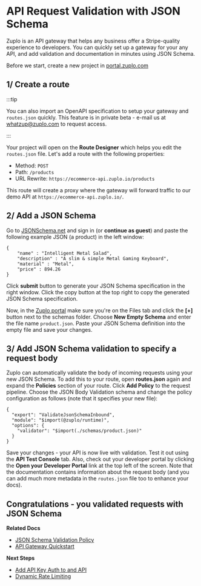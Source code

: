 # API Request Validation with JSON Schema

Zuplo is an API gateway that helps any business offer a Stripe-quality experience to developers. You can quickly set up a gateway for your any API, and add validation and documentation in minutes using JSON Schema.

Before we start, create a new project in [portal.zuplo.com](https://portal.zuplo.com)

## 1/ Create a route

:::tip

You can also import an OpenAPI specification to setup your gateway and `routes.json` quickly. This feature is in private beta - e-mail us at [whatzup@zuplo.com](mailto:whatzup@zuplo.com) to request access.

:::

Your project will open on the **Route Designer** which helps you edit the `routes.json` file. Let's add a route with the following properties:

- Method: `POST`
- Path: `/products`
- URL Rewrite: `https://ecommerce-api.zuplo.io/products`

This route will create a proxy where the gateway will forward traffic to our demo API at `https://ecommerce-api.zuplo.io/`.

## 2/ Add a JSON Schema

Go to [JSONSchema.net](https://jsonschema.net) and sign in (or **continue as guest**) and paste the following example JSON (a product) in the left window:

```
{
    "name" : "Intelligent Metal Salad",
    "description" : "A slim & simple Metal Gaming Keyboard",
    "material" : "Metal",
    "price" : 894.26
}
```

Click **submit** button to generate your JSON Schema specification in the right window. Click the copy button at the top right to copy the generated JSON Schema specification.

Now, in the [Zuplo portal](https://portal.zuplo.com) make sure you're on the Files tab and click the **[+]** button next to the schemas folder. Choose **New Empty Schema** and enter the file name `product.json`. Paste your JSON Schema definition into the empty file and save your changes.

## 3/ Add JSON Schema validation to specify a request body

Zuplo can automatically validate the body of incoming requests using your new JSON Schema. To add this to your route, open **routes.json** again and expand the **Policies** section of your route. Click **Add Policy** to the request pipeline. Choose the JSON Body Validation schema and change the policy configuration as follows (note that it specifies your new file):

```
{
  "export": "ValidateJsonSchemaInbound",
  "module": "$import(@zuplo/runtime)",
  "options": {
    "validator": "$import(./schemas/product.json)"
  }
}
```

Save your changes - your API is now live with validation. Test it out using the **API Test Console** tab. Also, check out your developer portal by clicking the **Open your Developer Portal** link at the top left of the screen. Note that the documentation contains information about the request body (and you can add much more metadata in the `routes.json` file too to enhance your docs).

## Congratulations - you validated requests with JSON Schema

**Related Docs**

- [JSON Schema Validation Policy](/docs/policies/validate-json-schema-inbound)
- [API Gateway Quickstart](/docs/quickstarts/proxy-public-api.md)

**Next Steps**

- [Add API Key Auth to and API](/docs/quickstarts/add-api-key-auth.md)
- [Dynamic Rate Limiting](/docs/quickstarts/per-customer-rate-limits.md)
